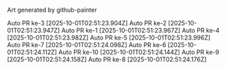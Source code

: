 Art generated by github-painter

Auto PR ke-3 [2025-10-01T02:51:23.904Z]
Auto PR ke-2 [2025-10-01T02:51:23.947Z]
Auto PR ke-1 [2025-10-01T02:51:23.967Z]
Auto PR ke-4 [2025-10-01T02:51:23.982Z]
Auto PR ke-5 [2025-10-01T02:51:23.996Z]
Auto PR ke-7 [2025-10-01T02:51:24.098Z]
Auto PR ke-6 [2025-10-01T02:51:24.112Z]
Auto PR ke-10 [2025-10-01T02:51:24.144Z]
Auto PR ke-9 [2025-10-01T02:51:24.158Z]
Auto PR ke-8 [2025-10-01T02:51:24.176Z]
